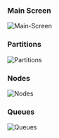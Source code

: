 ### Main Screen
![Main-Screen](https://cdn.rawgit.com/spadaveccia/roger_ui/screenshots/main.jpg)

### Partitions
![Partitions](https://cdn.rawgit.com/spadaveccia/roger_ui/screenshots/main.jpg)

### Nodes
![Nodes](https://cdn.rawgit.com/spadaveccia/roger_ui/screenshots/main.jpg)

### Queues
![Queues](https://cdn.rawgit.com/spadaveccia/roger_ui/screenshots/main.jpg)

